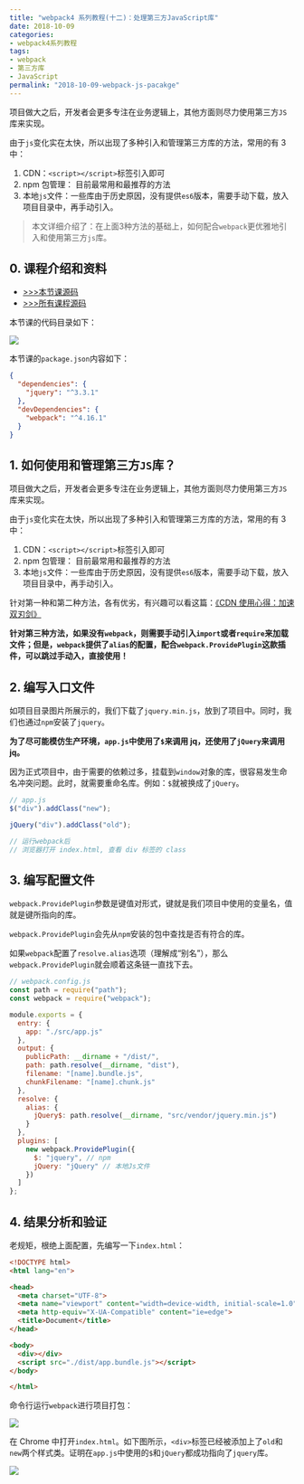 ```yaml
---
title: "webpack4 系列教程(十二)：处理第三方JavaScript库"
date: 2018-10-09
categories:
- webpack4系列教程
tags:
- webpack
- 第三方库
- JavaScript
permalink: "2018-10-09-webpack-js-pacakge"
---
```


项目做大之后，开发者会更多专注在业务逻辑上，其他方面则尽力使用第三方`JS`库来实现。

由于`js`变化实在太快，所以出现了多种引入和管理第三方库的方法，常用的有 3 中：

1. CDN：`<script></script>`标签引入即可
2. npm 包管理： 目前最常用和最推荐的方法
3. 本地`js`文件：一些库由于历史原因，没有提供`es6`版本，需要手动下载，放入项目目录中，再手动引入。

> 本文详细介绍了：在上面3种方法的基础上，如何配合`webpack`更优雅地引入和使用第三方`js`库。

<!-- more -->

## 0. 课程介绍和资料

- [>>>本节课源码](https://github.com/dongyuanxin/webpack-demos/tree/master/demo12)
- [>>>所有课程源码](https://github.com/dongyuanxin/webpack-demos)

本节课的代码目录如下：

![](/images/webpack/webpack4系列教程/27.png)

本节课的`package.json`内容如下：

```json
{
  "dependencies": {
    "jquery": "^3.3.1"
  },
  "devDependencies": {
    "webpack": "^4.16.1"
  }
}
```

## 1. 如何使用和管理第三方`JS`库？

项目做大之后，开发者会更多专注在业务逻辑上，其他方面则尽力使用第三方`JS`库来实现。

由于`js`变化实在太快，所以出现了多种引入和管理第三方库的方法，常用的有 3 中：

1. CDN：`<script></script>`标签引入即可
2. npm 包管理： 目前最常用和最推荐的方法
3. 本地`js`文件：一些库由于历史原因，没有提供`es6`版本，需要手动下载，放入项目目录中，再手动引入。

针对第一种和第二种方法，各有优劣，有兴趣可以看这篇：[《CDN 使用心得：加速双刃剑》](https://godbmw.com/passage/60)

**针对第三种方法，如果没有`webpack`，则需要手动引入`import`或者`require`来加载文件；但是，`webpack`提供了`alias`的配置，配合`webpack.ProvidePlugin`这款插件，可以跳过手动入，直接使用！**

## 2. 编写入口文件

如项目目录图片所展示的，我们下载了`jquery.min.js`，放到了项目中。同时，我们也通过`npm`安装了`jquery`。

**为了尽可能模仿生产环境，`app.js`中使用了`$`来调用 jq，还使用了`jQuery`来调用 jq。**

因为正式项目中，由于需要的依赖过多，挂载到`window`对象的库，很容易发生命名冲突问题。此时，就需要重命名库。例如：`$`就被换成了`jQuery`。

```javascript
// app.js
$("div").addClass("new");

jQuery("div").addClass("old");

// 运行webpack后
// 浏览器打开 index.html, 查看 div 标签的 class
```

## 3. 编写配置文件

`webpack.ProvidePlugin`参数是键值对形式，键就是我们项目中使用的变量名，值就是键所指向的库。

`webpack.ProvidePlugin`会先从`npm`安装的包中查找是否有符合的库。

如果`webpack`配置了`resolve.alias`选项（理解成“别名”），那么`webpack.ProvidePlugin`就会顺着这条链一直找下去。

```javascript
// webpack.config.js
const path = require("path");
const webpack = require("webpack");

module.exports = {
  entry: {
    app: "./src/app.js"
  },
  output: {
    publicPath: __dirname + "/dist/",
    path: path.resolve(__dirname, "dist"),
    filename: "[name].bundle.js",
    chunkFilename: "[name].chunk.js"
  },
  resolve: {
    alias: {
      jQuery$: path.resolve(__dirname, "src/vendor/jquery.min.js")
    }
  },
  plugins: [
    new webpack.ProvidePlugin({
      $: "jquery", // npm
      jQuery: "jQuery" // 本地Js文件
    })
  ]
};
```

## 4. 结果分析和验证

老规矩，根绝上面配置，先编写一下`index.html`：

```html
<!DOCTYPE html>
<html lang="en">

<head>
  <meta charset="UTF-8">
  <meta name="viewport" content="width=device-width, initial-scale=1.0">
  <meta http-equiv="X-UA-Compatible" content="ie=edge">
  <title>Document</title>
</head>

<body>
  <div></div>
  <script src="./dist/app.bundle.js"></script>
</body>

</html>
```

命令行运行`webpack`进行项目打包：

![](/images/webpack/webpack4系列教程/28.png)

在 Chrome 中打开`index.html`。如下图所示，`<div>`标签已经被添加上了`old`和`new`两个样式类。证明在`app.js`中使用的`$`和`jQuery`都成功指向了`jquery`库。

![](/images/webpack/webpack4系列教程/29.png)
